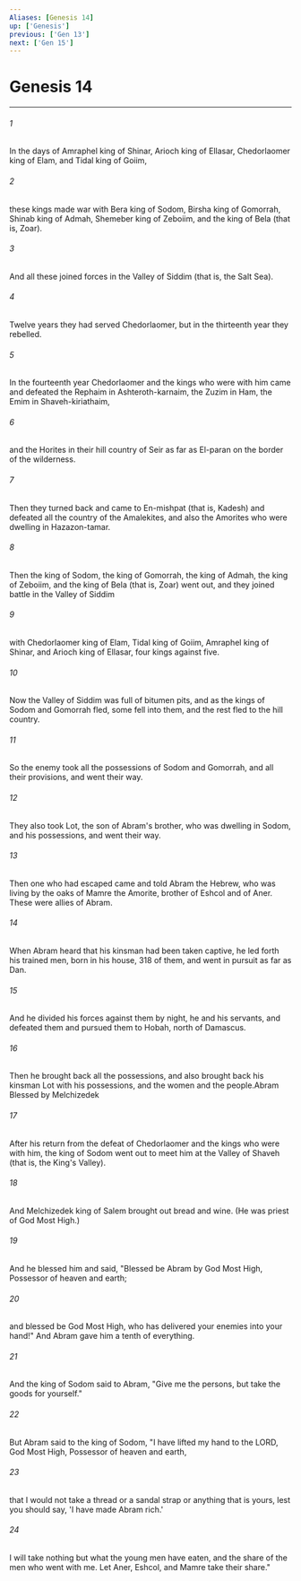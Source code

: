 ```yaml
---
Aliases: [Genesis 14]
up: ['Genesis']
previous: ['Gen 13']
next: ['Gen 15']
---
```

# Genesis 14
***



###### 1 
In the days of Amraphel king of Shinar, Arioch king of Ellasar, Chedorlaomer king of Elam, and Tidal king of Goiim, 

###### 2 
these kings made war with Bera king of Sodom, Birsha king of Gomorrah, Shinab king of Admah, Shemeber king of Zeboiim, and the king of Bela (that is, Zoar). 

###### 3 
And all these joined forces in the Valley of Siddim (that is, the Salt Sea). 

###### 4 
Twelve years they had served Chedorlaomer, but in the thirteenth year they rebelled. 

###### 5 
In the fourteenth year Chedorlaomer and the kings who were with him came and defeated the Rephaim in Ashteroth-karnaim, the Zuzim in Ham, the Emim in Shaveh-kiriathaim, 

###### 6 
and the Horites in their hill country of Seir as far as El-paran on the border of the wilderness. 

###### 7 
Then they turned back and came to En-mishpat (that is, Kadesh) and defeated all the country of the Amalekites, and also the Amorites who were dwelling in Hazazon-tamar. 

###### 8 
Then the king of Sodom, the king of Gomorrah, the king of Admah, the king of Zeboiim, and the king of Bela (that is, Zoar) went out, and they joined battle in the Valley of Siddim 

###### 9 
with Chedorlaomer king of Elam, Tidal king of Goiim, Amraphel king of Shinar, and Arioch king of Ellasar, four kings against five. 

###### 10 
Now the Valley of Siddim was full of bitumen pits, and as the kings of Sodom and Gomorrah fled, some fell into them, and the rest fled to the hill country. 

###### 11 
So the enemy took all the possessions of Sodom and Gomorrah, and all their provisions, and went their way. 

###### 12 
They also took Lot, the son of Abram's brother, who was dwelling in Sodom, and his possessions, and went their way. 

###### 13 
Then one who had escaped came and told Abram the Hebrew, who was living by the oaks of Mamre the Amorite, brother of Eshcol and of Aner. These were allies of Abram. 

###### 14 
When Abram heard that his kinsman had been taken captive, he led forth his trained men, born in his house, 318 of them, and went in pursuit as far as Dan. 

###### 15 
And he divided his forces against them by night, he and his servants, and defeated them and pursued them to Hobah, north of Damascus. 

###### 16 
Then he brought back all the possessions, and also brought back his kinsman Lot with his possessions, and the women and the people.Abram Blessed by Melchizedek 

###### 17 
After his return from the defeat of Chedorlaomer and the kings who were with him, the king of Sodom went out to meet him at the Valley of Shaveh (that is, the King's Valley). 

###### 18 
And Melchizedek king of Salem brought out bread and wine. (He was priest of God Most High.) 

###### 19 
And he blessed him and said, "Blessed be Abram by God Most High, Possessor of heaven and earth; 

###### 20 
and blessed be God Most High, who has delivered your enemies into your hand!" And Abram gave him a tenth of everything. 

###### 21 
And the king of Sodom said to Abram, "Give me the persons, but take the goods for yourself." 

###### 22 
But Abram said to the king of Sodom, "I have lifted my hand to the LORD, God Most High, Possessor of heaven and earth, 

###### 23 
that I would not take a thread or a sandal strap or anything that is yours, lest you should say, 'I have made Abram rich.' 

###### 24 
I will take nothing but what the young men have eaten, and the share of the men who went with me. Let Aner, Eshcol, and Mamre take their share."
